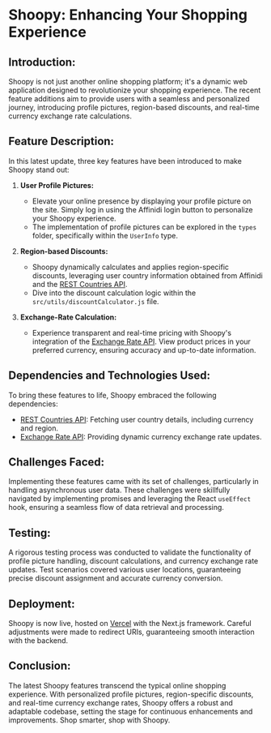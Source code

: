 # Shoopy: Enhancing Your Shopping Experience

## Introduction:
Shoopy is not just another online shopping platform; it's a dynamic web application designed to revolutionize your shopping experience. The recent feature additions aim to provide users with a seamless and personalized journey, introducing profile pictures, region-based discounts, and real-time currency exchange rate calculations.

## Feature Description:
In this latest update, three key features have been introduced to make Shoopy stand out:

1. **User Profile Pictures:**
   - Elevate your online presence by displaying your profile picture on the site. Simply log in using the Affinidi login button to personalize your Shoopy experience.
   - The implementation of profile pictures can be explored in the `types` folder, specifically within the `UserInfo` type.

2. **Region-based Discounts:**
   - Shoopy dynamically calculates and applies region-specific discounts, leveraging user country information obtained from Affinidi and the [REST Countries API](https://restcountries.com/).
   - Dive into the discount calculation logic within the `src/utils/discountCalculator.js` file.

3. **Exchange-Rate Calculation:**
   - Experience transparent and real-time pricing with Shoopy's integration of the [Exchange Rate API](https://www.exchangerate-api.com/). View product prices in your preferred currency, ensuring accuracy and up-to-date information.

## Dependencies and Technologies Used:
To bring these features to life, Shoopy embraced the following dependencies:
- [REST Countries API](https://restcountries.com/): Fetching user country details, including currency and region.
- [Exchange Rate API](https://www.exchangerate-api.com/): Providing dynamic currency exchange rate updates.

## Challenges Faced:
Implementing these features came with its set of challenges, particularly in handling asynchronous user data. These challenges were skillfully navigated by implementing promises and leveraging the React `useEffect` hook, ensuring a seamless flow of data retrieval and processing.

## Testing:
A rigorous testing process was conducted to validate the functionality of profile picture handling, discount calculations, and currency exchange rate updates. Test scenarios covered various user locations, guaranteeing precise discount assignment and accurate currency conversion.

## Deployment:
Shoopy is now live, hosted on [Vercel](https://vercel.com/) with the Next.js framework. Careful adjustments were made to redirect URIs, guaranteeing smooth interaction with the backend.

## Conclusion:
The latest Shoopy features transcend the typical online shopping experience. With personalized profile pictures, region-specific discounts, and real-time currency exchange rates, Shoopy offers a robust and adaptable codebase, setting the stage for continuous enhancements and improvements. Shop smarter, shop with Shoopy.
